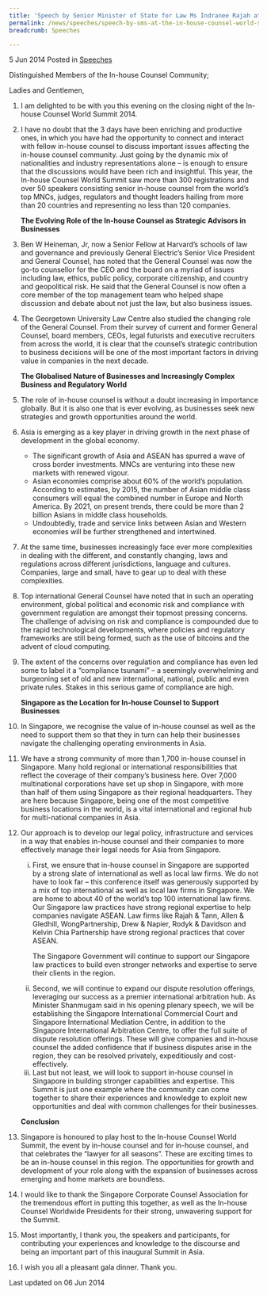 ```yaml
---
title: 'Speech by Senior Minister of State for Law Ms Indranee Rajah at the In-House Counsel World Summit 2014 Gala Dinner'
permalink: /news/speeches/speech-by-sms-at-the-in-house-counsel-world-summit-2014-gala-din
breadcrumb: Speeches

---
```



5 Jun 2014 Posted in [Speeches](/news/speeches)

Distinguished Members of the In-house Counsel Community;
  
Ladies and Gentlemen,
  
 1. I am delighted to be with you this evening on the closing night of the In-house Counsel World Summit 2014.


 2. I have no doubt that the 3 days have been enriching and productive ones, in which you have had the opportunity to connect and interact with fellow in-house counsel to discuss important issues affecting the in-house counsel community.  Just going by the dynamic mix of nationalities and industry representations alone – is enough to ensure that the discussions would have been rich and insightful. This year, the In-house Counsel World Summit saw more than 300 registrations and over 50 speakers consisting senior in-house counsel from the world’s top MNCs, judges, regulators and thought leaders hailing from more than 20 countries and representing no less than 120 companies.
    
    **The Evolving Role of the In-house Counsel as Strategic Advisors in Businesses**

 3. Ben W Heineman, Jr, now a Senior Fellow at Harvard’s schools of law and governance and previously General Electric’s Senior Vice President and General Counsel, has noted that the General Counsel was now the go-to counsellor for the CEO and the board on a myriad of issues including law, ethics, public policy, corporate citizenship, and country and geopolitical risk. He said that the General Counsel is now often a core member of the top management team who helped shape discussion and debate about not just the law, but also business issues.


 4. The Georgetown University Law Centre also studied the changing role of the General Counsel. From their survey of current and former General Counsel, board members, CEOs, legal futurists and executive recruiters from across the world, it is clear that the counsel’s strategic contribution to business decisions will be one of the most important factors in driving value in companies in the next decade.
    
    **The Globalised Nature of Businesses and Increasingly Complex Business and Regulatory World**


 5. The role of in-house counsel is without a doubt increasing in importance globally.  But it is also one that is ever evolving, as businesses seek new strategies and growth opportunities around the world.

 6. Asia is emerging as a key player in driving growth in the next phase of development in the global economy.
    <ul>
    <li>The significant growth of Asia and ASEAN has spurred a wave of cross border investments. MNCs are venturing into these new           markets with renewed vigour. </li>
    <li>Asian economies comprise about 60% of the world’s population. According to estimates, by 2015, the number of Asian middle class     consumers will equal the combined number in Europe and North America. By 2021, on present trends, there could be more than 2           billion Asians in middle class households. </li>
    <li>Undoubtedly, trade and service links between Asian and Western economies will be further strengthened and intertwined. </li>
    </ul>



 7. At the same time, businesses increasingly face ever more complexities in dealing with the different, and constantly changing, laws and regulations across different jurisdictions, language and cultures. Companies, large and small, have to gear up to deal with these complexities.


 8. Top international General Counsel have noted that in such an operating environment, global political and economic risk and compliance with government regulation are amongst their topmost pressing concerns. The challenge of advising on risk and compliance is compounded due to the rapid technological developments, where policies and regulatory frameworks are still being formed, such as the use of bitcoins and the advent of cloud computing.

 

 9. The extent of the concerns over regulation and compliance has even led some to label it a “compliance tsunami” – a seemingly overwhelming and burgeoning set of old and new international, national, public and even private rules. Stakes in this serious game of compliance are high. 
    
    **Singapore as the Location for In-house Counsel to Support Businesses**


10. In Singapore, we recognise the value of in-house counsel as well as the need to support them so that they in turn can help their businesses navigate the challenging operating environments in Asia.

 

11. We have a strong community of more than 1,700 in-house counsel in Singapore. Many hold regional or international responsibilities that reflect the coverage of their company’s business here. Over 7,000 multinational corporations have set up shop in Singapore, with more than half of them using Singapore as their regional headquarters. They are here because Singapore, being one of the most competitive business locations in the world, is a vital international and regional hub for multi-national companies in Asia. 


12. Our approach is to develop our legal policy, infrastructure and services in a way that enables in-house counsel and their companies to more effectively manage their legal needs for Asia from Singapore.
    
    <ol style="list-style-type: lower-roman">
    <li>First, we ensure that in-house counsel in Singapore are supported by a strong slate of international as well as local law firms.     We do not have to look far – this conference itself was generously supported by a mix of top international as well as local law         firms in Singapore. We are home to about 40 of the world’s top 100 international law firms. Our Singapore law practices have strong     regional expertise to help companies navigate ASEAN.  Law firms like Rajah & Tann, Allen & Gledhill, WongPartnership, Drew &           Napier, Rodyk & Davidson and Kelvin Chia Partnership have strong regional practices that cover ASEAN. </li>

    The Singapore Government will continue to support our Singapore law practices to build even stronger networks and expertise to serve     their clients in the region.

    <li> Second, we will continue to expand our dispute resolution offerings, leveraging our success as a premier international             arbitration hub.  As Minister Shanmugam said in his opening plenary speech, we will be establishing the Singapore International         Commercial Court and Singapore International Mediation Centre, in addition to the Singapore International Arbitration Centre,  to       offer the full suite of dispute resolution offerings. These will give companies and in-house counsel the added confidence that if       business disputes arise in the region, they can be resolved privately, expeditiously and cost-effectively. </li>

    <li>Last but not least, we will look to support in-house counsel in Singapore in building stronger capabilities and expertise.  This     Summit is just one example where the community can come together to share their experiences and knowledge to exploit new               opportunities and deal with common challenges for their businesses.   </li>
    </ol>
    
    **Conclusion**


13. Singapore is honoured to play host to the In-house Counsel World Summit, the event by in-house counsel and for in-house counsel, and that celebrates the “lawyer for all seasons”. These are exciting times to be an in-house counsel in this region. The opportunities for growth and development of your role along with the expansion of businesses across emerging and home markets are boundless.

 

14. I would like to thank the Singapore Corporate Counsel Association for the tremendous effort in putting this together, as well as the In-house Counsel Worldwide Presidents for their strong, unwavering support for the Summit.

 

15. Most importantly, I thank you, the speakers and participants, for contributing your experiences and knowledge to the discourse and being an important part of this inaugural Summit in Asia.

 

16. I wish you all a pleasant gala dinner. Thank you.


<p class="right-side-updated">Last updated on 06 Jun 2014</p>
